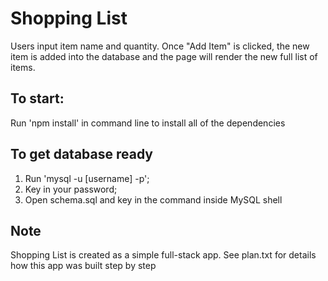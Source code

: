 # Shopping List
Users input item name and quantity. Once "Add Item" is clicked, the new item is added into the database and the page will render the new full list of items.

## To start:
Run 'npm install' in command line to install all of the dependencies

## To get database ready
1. Run 'mysql -u [username] -p';
2. Key in your password;
3. Open schema.sql and key in the command inside MySQL shell

## Note
Shopping List is created as a simple full-stack app. See plan.txt for details how this app was built step by step
